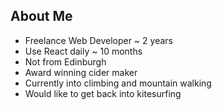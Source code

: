 ## About Me

- Freelance Web Developer ~ 2 years
- Use React daily ~ 10 months
- Not from Edinburgh
- Award winning cider maker
- Currently into climbing and mountain walking
- Would like to get back into kitesurfing
